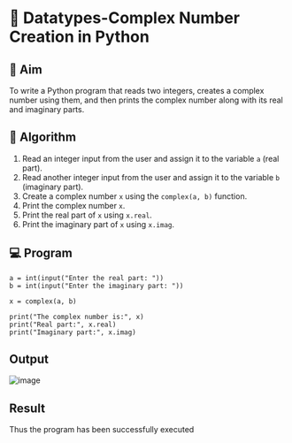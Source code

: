 # 🧮 Datatypes-Complex Number Creation in Python

## 🎯 Aim
To write a Python program that reads two integers, creates a complex number using them, and then prints the complex number along with its real and imaginary parts.

## 🧠 Algorithm
1. Read an integer input from the user and assign it to the variable `a` (real part).
2. Read another integer input from the user and assign it to the variable `b` (imaginary part).
3. Create a complex number `x` using the `complex(a, b)` function.
4. Print the complex number `x`.
5. Print the real part of `x` using `x.real`.
6. Print the imaginary part of `x` using `x.imag`.

## 💻 Program
```
a = int(input("Enter the real part: "))
b = int(input("Enter the imaginary part: "))

x = complex(a, b)

print("The complex number is:", x)
print("Real part:", x.real)
print("Imaginary part:", x.imag)
```


## Output
![image](https://github.com/user-attachments/assets/cd2885a8-e49c-4ba8-bfb5-9a7d81b454df)

## Result
Thus the program has been successfully executed 
